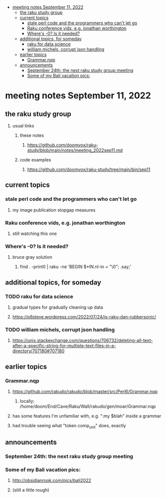 - [meeting notes September 11, 2022](#org6ac6694)
  - [the raku study group](#orge8852fe)
  - [current topics](#orgef0f3d0)
    - [stale perl code and the programmers who can't let go](#orgf85eb4a)
    - [Raku conference vids, e.g. jonathan worthington](#orgcf74db5)
    - [Where's -0?  Is it needed?](#org8748471)
  - [additional topics, for someday](#org8a69806)
    - [raku for data science](#orgb5a7201)
    - [william michels, corrupt json handling](#orga43e72f)
  - [earlier topics](#orge3c1862)
    - [Grammar.nqp](#org9001b19)
  - [announcements](#orgc54e0c2)
    - [September 24th: the next raku study group meeting](#org98f3c10)
    - [Some of my Bali vacation pics:](#org520c51b)


<a id="org6ac6694"></a>

# meeting notes September 11, 2022


<a id="orge8852fe"></a>

## the raku study group

1.  usual links

    1.  these notes
    
        1.  <https://github.com/doomvox/raku-study/blob/main/notes/meeting_2022sep11.md>
    
    2.  code examples
    
        1.  <https://github.com/doomvox/raku-study/tree/main/bin/sep11>


<a id="orgef0f3d0"></a>

## current topics


<a id="orgf85eb4a"></a>

### stale perl code and the programmers who can't let go

1.  my image publication stopgap measures


<a id="orgcf74db5"></a>

### Raku conference vids, e.g. jonathan worthington

1.  still watching this one


<a id="org8748471"></a>

### Where's -0?  Is it needed?

1.  bruce gray solution

    1.  find . -print0 | raku -ne 'BEGIN $\*IN.nl-in = "\\0"; .say;'


<a id="org8a69806"></a>

## additional topics, for someday


<a id="orgb5a7201"></a>

### TODO raku for data science

1.  gradual types for gradually cleaning up data

2.  <https://p6steve.wordpress.com/2022/07/24/is-raku-dan-rubbersonic/>


<a id="orga43e72f"></a>

### TODO william michels, corrupt json handling

1.  <https://unix.stackexchange.com/questions/706732/deleting-all-text-after-a-specific-string-for-multiple-text-files-in-a-directory/707180#707180>


<a id="orge3c1862"></a>

## earlier topics


<a id="org9001b19"></a>

### Grammar.nqp

1.  <https://github.com/rakudo/rakudo/blob/master/src/Perl6/Grammar.nqp>

    1.  locally: /home/doom/End/Cave/Raku/Wall/rakudo/gen/moar/Grammar.nqp

2.  has some features I'm unfamiliar with, e.g. ":my $blah" inside a grammar

3.  had trouble seeing what "token comp<sub>unit</sub>" does, exactly


<a id="orgc54e0c2"></a>

## announcements


<a id="org98f3c10"></a>

### September 24th: the next raku study group meeting


<a id="org520c51b"></a>

### Some of my Bali vacation pics:

1.  <http://obsidianrook.com/pics/bali2022>

2.  (still a little rough)

